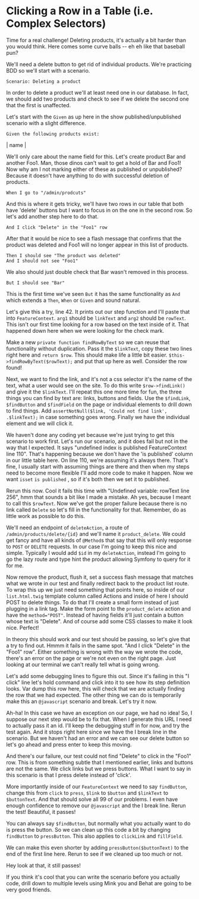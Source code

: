 # Clicking a Row in a Table (i.e. Complex Selectors)

Time for a real challenge! Deleting products, it's actually a bit harder than you
would think. Here comes some curve balls -- eh eh like that baseball pun?

We'll need a delete button to get rid of individual products. We're practicing BDD
so we'll start with a scenario.

    Scenario: Deleting a product

In order to delete a product we'll at least need one in our database. In fact, we should
add two products and check to see if we delete the second one that the first is unaffected.

Let's start with the `Given` as up here in the show published/unpublished scenario with
a slight difference.

    Given the following products exist:
   | name |

We'll only care about the name field for this. Let's create product Bar and another Foo1. 
Man, those dinos can't wait to get a hold of Bar and Foo1! Now why am I not marking either
of these as published or unpublished? Because it doesn't have anything to do with successful
deletion of products. 

    When I go to "/admin/prodcuts" 

And this is where it gets tricky, we'll have two rows in our table that both have 'delete' buttons
but I want to focus in on the one in the second row. So let's add another step here to do that.

    And I click "Delete" in the "Foo1" row

After that it would be nice to see a flash message that confirms that the product was deleted and
Foo1 will no longer appear in this list of products. 

    Then I should see "The product was deleted"
    And I should not see "Foo1"

We also should just double check that Bar wasn't removed in this process.

    But I should see "Bar"

This is the first time we've seen `But` it has the same functionality as `And` which extends
a `Then`, `When` or `Given` and sound natural. 

Let's give this a try, line 42. It prints out our step function and I'll paste that into `FeatureContext`.
`arg1` should be `linkText` and `arg2` should be `rowText`. This isn't our first time looking for a row
based on the text inside of it. That happened down here when we were looking for the check mark. 

Make a new `private function findRowByText` so we can reuse that functionality without duplication. 
Pass it the `$linkText`, copy these two lines right here and `return $row`. This should make life a little
bit easier. `$this->findRowByText($rowText);` and put that up here as well. Consider the row found!

Next, we want to find the link, and it's not a css selector it's the name of the text, what a user would
see on the site.  To do this write `$row->findLink()` and give it the `$linkText`. I'll repeat this one more
time for fun, the three things you can find by text are: links, buttons and fields. Use the `$findLink`, `$findButton`
and `$findField` on the page or individual elements to drill down to find things. Add `assertNotNull($link, 'Could not find link', .$linkText);` in case something goes wrong. Finally we have the individual element and we will click it. 

We haven't done any coding yet because we're just trying to get this scenario to work first. Let's run our scenario,
and it does fail but not in the way that I expected. It says "undefined index is published FeatureContext line 110".
That's happening because we don't have the 'is published' column in our little table here. On line 110, we're assuming
it's always there. That's fine, I usually start with assuming things are there and then when my steps need to become
more flexible I'll add more code to make it happen. Now we want `isset` `is published` , so if it's both then we set it
to published.

Rerun this now. Cool it fails this time with "Undefined variable: rowText line 256", hmm that sounds a bit like
I made a mistake. Ah yes, because I meant to call this `$rowText`. Now we've got the proper failure because there
is no link called `Delete` so let's fill in the functionality for that. Remember, do as little work as possible
to do this.

We'll need an endpoint of `deleteAction`, a route of `/admin/products/delete/{id}` and we'll name it `product_delete`.
We could get fancy and have all kinds of `@Method`s that say that this will only response to `POST` or `DELETE` requests.
In our case I'm going to keep this nice and simple. Typically I would add `$id` in my `deleteAction`, instead I'm going
to go the lazy route and type hint the product allowing Symfony to query for it for me.

Now remove the product, flush it, set a success flash message that matches what we wrote in our test and finally
redirect back to the product list route. To wrap this up we just need something that points here, so inside of
our `list.html.twig` template column called Actions and inside of here I should POST to delete things. To do
that I'll create a small form instead of just plugging in a link tag. Make the form point to the `product_delete`
action and have the `method="POST"`. Instead of having fields it'll just contain a button whose text is
"Delete". And of course add some CSS classes to make it look nice. Perfect!

In theory this should work and our test should be passing, so let's give that a try to find out. 
Hmmm it fails in the same spot. "And I click "Delete" in the "Foo1" row". Either something is wrong with 
the way we wrote the code, there's an error on the page or we're not even on the right page. Just looking
at our terminal we can't really tell what is going wrong. 

Let's add some debugging lines to figure this out. Since it's failing in this "I click" line let's hold
command and click into it to see how its step definition looks. Var dump this row here, this will check
that we are actually finding the row that we had expected. The other thing we can do is temporarily make
this an `@javascript` scenario and break. Let's try it now.

Ah-ha! In this case we have an exception on our page, we had no idea! So, I suppose our next step would be to fix
that. When I generate this URL I need to actually pass it an id. I'll keep the debugging stuff in for now, and try
the test again. And it stops right here since we have the I break line in the scenario. But we haven't had an
error and we can see our delete button so let's go ahead and press enter to keep this moving. 

And there's our failure, our test could not find "Delete" to click in the "Foo1" row. This is from something subtle
that I mentioned earlier, links and buttons are not the same. We click links but we press buttons. What I want to
say in this scenario is that I press delete instead of 'click'. 

More importantly inside of our `FeatureContext` we need to say `findButton`, change this from `click` to `press`,
`$link` to `$button` and `$linkText` to `$buttonText`. And that should solve all 99 of our problems. I even
have enough confidence to remove our `@javascript` and the I break line. Rerun the test! Beautiful, it passes!

You can always say `$findButton`, but normally what you actually want to do is press the button. So we can clean
up this code a bit by changing `findButton` to `pressButton`. This also applies to `clickLink` and `fillField`.

We can make this even shorter by adding `pressButton($buttonText)` to the end of the first line here. Rerun 
to see if we cleaned up too much or not. 

Hey look at that, it still passes!

If you think it's cool that you can write the scenario before you actually code, drill down to multiple levels
using Mink you and Behat are going to be very good friends.
